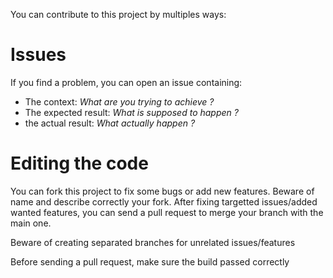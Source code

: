 You can contribute to this project by multiples ways:

# Issues
If you find a problem, you can open an issue containing:
- The context: *What are you trying to achieve ?*
- The expected result: *What is supposed to happen ?*
- the actual result: *What actually happen ?*

# Editing the code
You can fork this project to fix some bugs or add new features. Beware of name and describe correctly your fork.
After fixing targetted issues/added wanted features, you can send a pull request to merge your branch with the main one.

Beware of creating separated branches for unrelated issues/features

Before sending a pull request, make sure the build passed correctly
